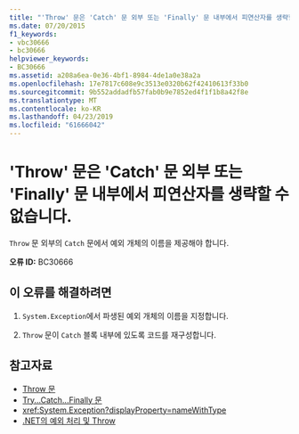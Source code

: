 ```yaml
---
title: "'Throw' 문은 'Catch' 문 외부 또는 'Finally' 문 내부에서 피연산자를 생략할 수 없습니다."
ms.date: 07/20/2015
f1_keywords:
- vbc30666
- bc30666
helpviewer_keywords:
- BC30666
ms.assetid: a208a6ea-0e36-4bf1-8984-4de1a0e38a2a
ms.openlocfilehash: 17e7817c608e9c3513e0320b62f42410613f33b0
ms.sourcegitcommit: 9b552addadfb57fab0b9e7852ed4f1f1b8a42f8e
ms.translationtype: MT
ms.contentlocale: ko-KR
ms.lasthandoff: 04/23/2019
ms.locfileid: "61666042"
---
```

# <a name="throw-statement-cannot-omit-operand-outside-a-catch-statement-or-inside-a-finally-statement"></a>'Throw' 문은 'Catch' 문 외부 또는 'Finally' 문 내부에서 피연산자를 생략할 수 없습니다.
`Throw` 문 외부의 `Catch` 문에서 예외 개체의 이름을 제공해야 합니다.  
  
 **오류 ID:** BC30666  
  
## <a name="to-correct-this-error"></a>이 오류를 해결하려면  
  
1. `System.Exception`에서 파생된 예외 개체의 이름을 지정합니다.  
  
2. `Throw` 문이 `Catch` 블록 내부에 있도록 코드를 재구성합니다.  
  
## <a name="see-also"></a>참고자료

- [Throw 문](../../visual-basic/language-reference/statements/throw-statement.md)
- [Try...Catch...Finally 문](../../visual-basic/language-reference/statements/try-catch-finally-statement.md)
- <xref:System.Exception?displayProperty=nameWithType>
- [.NET의 예외 처리 및 Throw](../../standard/exceptions/index.md)
